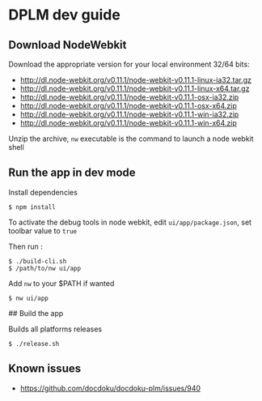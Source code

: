 # DPLM dev guide

## Download NodeWebkit

Download the appropriate version for your local environment 32/64 bits:

* http://dl.node-webkit.org/v0.11.1/node-webkit-v0.11.1-linux-ia32.tar.gz
* http://dl.node-webkit.org/v0.11.1/node-webkit-v0.11.1-linux-x64.tar.gz
* http://dl.node-webkit.org/v0.11.1/node-webkit-v0.11.1-osx-ia32.zip
* http://dl.node-webkit.org/v0.11.1/node-webkit-v0.11.1-osx-x64.zip
* http://dl.node-webkit.org/v0.11.1/node-webkit-v0.11.1-win-ia32.zip
* http://dl.node-webkit.org/v0.11.1/node-webkit-v0.11.1-win-x64.zip

Unzip the archive, `nw` executable is the command to launch a node webkit shell

## Run the app in dev mode

Install dependencies

    $ npm install

To activate the debug tools in node webkit, edit `ui/app/package.json`, set toolbar value to `true`    

Then run :

    $ ./build-cli.sh
    $ /path/to/nw ui/app
    
Add `nw` to your $PATH if wanted

    $ nw ui/app    
    
## Build the app
    
Builds all platforms releases 

    $ ./release.sh

## Known issues

* https://github.com/docdoku/docdoku-plm/issues/940 